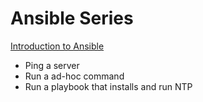 # Ansible Series

[Introduction to Ansible](00-introduction-to-ansible)

- Ping a server
- Run a ad-hoc command
- Run a playbook that installs and run NTP
